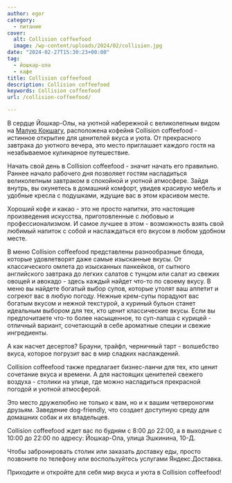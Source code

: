 ```yaml
---
author: egor
category:
  - питание
cover:
  alt: Collision coffeefood
  image: /wp-content/uploads/2024/02/collision.jpg
date: "2024-02-27T15:30:23+00:00"
tag:
  - йошкар-ола
  - кафе
title: Collision coffeefood
description: Collision coffeefood
keywords: Collision coffeefood
url: /collision-coffeefood/

---
```

В сердце Йошкар-Олы, на уютной набережной с великолепным видом на [Малую Кокшагу](/brugge/), расположена кофейня Collision coffeefood - истинное открытие для ценителей вкуса и уюта. От прекрасного завтрака до уютного вечера, это место приглашает каждого гостя на незабываемое кулинарное путешествие.

Начать свой день в Collision coffeefood - значит начать его правильно. Раннее начало рабочего дня позволяет гостям насладиться великолепным завтраком в спокойной и уютной атмосфере. Зайдя внутрь, вы окунетесь в домашний комфорт, увидев красивую мебель и удобные кресла с подушками, ждущие вас в этом красивом месте.

Хороший кофе и какао \- это не просто напитки, это настоящие произведения искусства, приготовленные с любовью и профессионализмом. И самое лучшее в этом \- возможность взять свой любимый напиток с собой и наслаждаться его вкусом в любом удобном месте.

В меню Collision coffeefood представлены разнообразные блюда, которые удовлетворят даже самые изысканные вкусы. От классического омлета до изысканных панкейков, от сытного английского завтрака до легких салатов с тунцом или салат из свежих овощей и авокадо - здесь каждый найдет что-то по своему вкусу. В меню вы найдете богатый выбор супов, которые утолят ваш аппетит и согреют вас в любую погоду. Нежные крем-супы порадуют вас богатым вкусом и нежной текстурой, а куриный бульон станет идеальным выбором для тех, кто ценит классические вкусы. Если вы предпочитаете что-то более насыщенное, то суп-лапша с курицей - отличный вариант, сочетающий в себе ароматные специи и свежие ингредиенты.

А как насчет десертов? Брауни, трайфл, черничный тарт \- волшебство вкуса, которое погрузит вас в мир сладких наслаждений.

Collision coffeefood также предлагает бизнес-ланчи для тех, кто ценит сочетание вкуса и времени. А для настоящих ценителей свежего воздуха - столики на улице, где можно насладиться прекрасной погодой и уютной атмосферой.

Это место дружелюбно не только к вам, но и к вашим четвероногим друзьям. Заведение dog-friendly, что создает доступную среду для домашних собак и их владельцев.

Collision coffeefood ждет вас по будням с 8:00 до 22:00, а в выходные с 10:00 до 22:00 по адресу: Йошкар-Ола, улица Эшкинина, 10-Д.

Чтобы забронировать столик или заказать доставку еды, просто позвоните по телефону или воспользуйтесь услугами Яндекс.Доставка.

Приходите и откройте для себя мир вкуса и уюта в Collision coffeefood!
